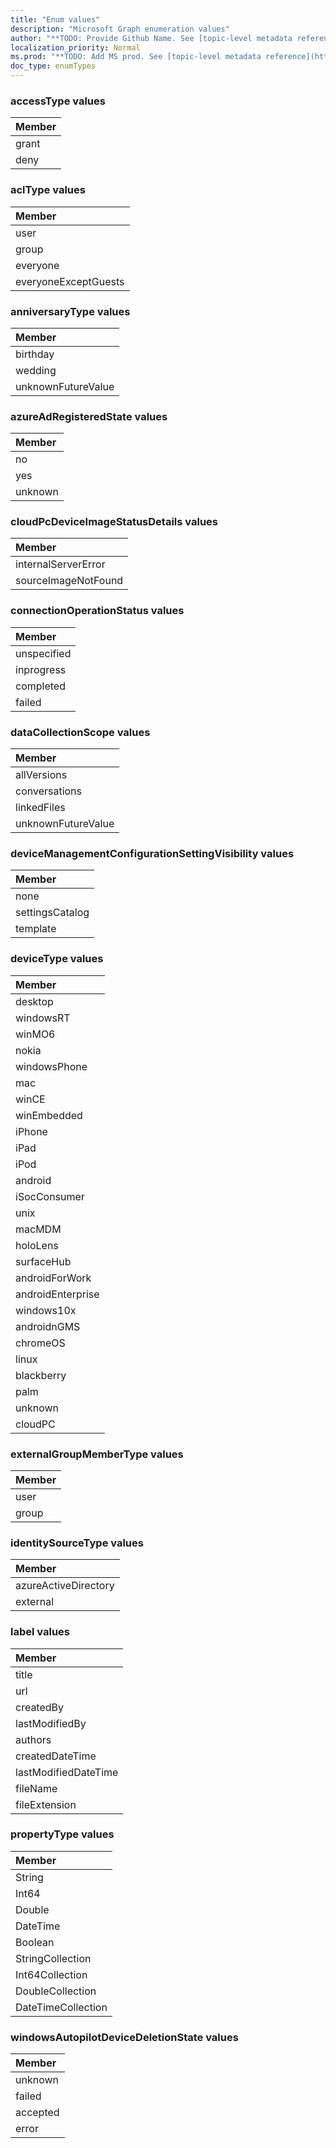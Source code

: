 ```yaml
---
title: "Enum values"
description: "Microsoft Graph enumeration values"
author: "**TODO: Provide Github Name. See [topic-level metadata reference](https://msgo.azurewebsites.net/add/document/guidelines/metadata.html#topic-level-metadata)**"
localization_priority: Normal
ms.prod: "**TODO: Add MS prod. See [topic-level metadata reference](https://msgo.azurewebsites.net/add/document/guidelines/metadata.html#topic-level-metadata)**"
doc_type: enumTypes
---
```


### accessType values 



|Member|
|:---|
|grant|
|deny|

### aclType values 



|Member|
|:---|
|user|
|group|
|everyone|
|everyoneExceptGuests|

### anniversaryType values 



|Member|
|:---|
|birthday|
|wedding|
|unknownFutureValue|

### azureAdRegisteredState values 



|Member|
|:---|
|no|
|yes|
|unknown|

### cloudPcDeviceImageStatusDetails values 



|Member|
|:---|
|internalServerError|
|sourceImageNotFound|

### connectionOperationStatus values 



|Member|
|:---|
|unspecified|
|inprogress|
|completed|
|failed|

### dataCollectionScope values 



|Member|
|:---|
|allVersions|
|conversations|
|linkedFiles|
|unknownFutureValue|

### deviceManagementConfigurationSettingVisibility values 



|Member|
|:---|
|none|
|settingsCatalog|
|template|

### deviceType values 



|Member|
|:---|
|desktop|
|windowsRT|
|winMO6|
|nokia|
|windowsPhone|
|mac|
|winCE|
|winEmbedded|
|iPhone|
|iPad|
|iPod|
|android|
|iSocConsumer|
|unix|
|macMDM|
|holoLens|
|surfaceHub|
|androidForWork|
|androidEnterprise|
|windows10x|
|androidnGMS|
|chromeOS|
|linux|
|blackberry|
|palm|
|unknown|
|cloudPC|

### externalGroupMemberType values 



|Member|
|:---|
|user|
|group|

### identitySourceType values 



|Member|
|:---|
|azureActiveDirectory|
|external|

### label values 



|Member|
|:---|
|title|
|url|
|createdBy|
|lastModifiedBy|
|authors|
|createdDateTime|
|lastModifiedDateTime|
|fileName|
|fileExtension|

### propertyType values 



|Member|
|:---|
|String|
|Int64|
|Double|
|DateTime|
|Boolean|
|StringCollection|
|Int64Collection|
|DoubleCollection|
|DateTimeCollection|

### windowsAutopilotDeviceDeletionState values 



|Member|
|:---|
|unknown|
|failed|
|accepted|
|error|

